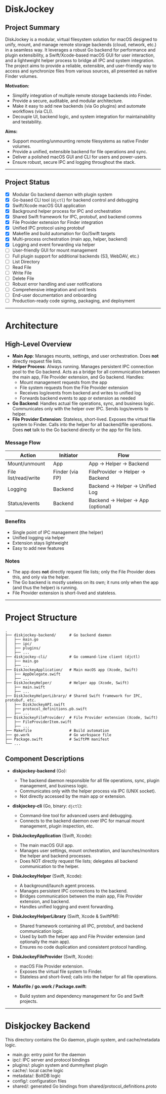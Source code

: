 # DiskJockey 
## Project Summary

DiskJockey is a modular, virtual filesystem solution for macOS designed to unify, mount, and manage remote storage backends (cloud, network, etc.) in a seamless way. It leverages a robust Go backend for performance and plugin extensibility, a Swift/Xcode-based macOS GUI for user interaction, and a lightweight helper process to bridge all IPC and system integration. The project aims to provide a reliable, extensible, and user-friendly way to access and synchronize files from various sources, all presented as native Finder volumes.

**Motivation:**  
- Simplify integration of multiple remote storage backends into Finder.
- Provide a secure, auditable, and modular architecture.
- Make it easy to add new backends (via Go plugins) and automate workflows (via CLI).
- Decouple UI, backend logic, and system integration for maintainability and testability.

**Aims:**  
- Support mounting/unmounting remote filesystems as native Finder volumes.
- Provide a unified, extensible backend for file operations and sync.
- Deliver a polished macOS GUI and CLI for users and power-users.
- Ensure robust, secure IPC and logging throughout the stack.

---

## Project Status

- [x] Modular Go backend daemon with plugin system
- [x] Go-based CLI tool (`djctl`) for backend control and debugging
- [x] Swift/Xcode macOS GUI application
- [x] Background helper process for IPC and orchestration
- [x] Shared Swift framework for IPC, protobuf, and backend comms
- [x] File Provider extension for Finder integration
- [x] Unified IPC protocol using protobuf
- [x] Makefile and build automation for Go/Swift targets
- [x] Multi-process orchestration (main app, helper, backend)
- [x] Logging and event forwarding via helper
- [ ] User-friendly GUI for mount management
- [ ] Full plugin support for additional backends (S3, WebDAV, etc.)
- [ ] List Directory
- [ ] Read File
- [ ] Write File
- [ ] Delete File
- [ ] Robust error handling and user notifications
- [ ] Comprehensive integration and unit tests
- [ ] End-user documentation and onboarding
- [ ] Production-ready code signing, packaging, and deployment

---

# Architecture

## High-Level Overview
- **Main App**: Manages mounts, settings, and user orchestration. Does **not** directly request file lists.
- **Helper Process**: Always running. Manages persistent IPC connection pool to the Go backend. Acts as a bridge for all communication between the main app, File Provider extension, and Go backend. Handles:
  - Mount management requests from the app
  - File system requests from the File Provider extension
  - Receives log/events from backend and writes to unified log
  - Forwards backend events to app or extension as needed
- **Go Backend**: Handles actual file operations, sync, and business logic. Communicates only with the helper over IPC. Sends logs/events to helper.
- **File Provider Extension**: Stateless, short-lived. Exposes the virtual file system to Finder. Calls into the helper for all backend/file operations. Does **not** talk to the Go backend directly or the app for file lists.

### Message Flow
| Action                | Initiator         | Flow                                 |
|-----------------------|-------------------|--------------------------------------|
| Mount/unmount         | App               | App → Helper → Backend               |
| File list/read/write  | Finder (via FP)   | FileProvider → Helper → Backend      |
| Logging               | Backend           | Backend → Helper → Unified Log       |
| Status/events         | Backend           | Backend → Helper → App (optional)    |

### Benefits
- Single point of IPC management (the helper)
- Unified logging via helper
- Extension stays lightweight
- Easy to add new features

### Notes
- The app does **not** directly request file lists; only the File Provider does this, and only via the helper.
- The Go backend is mostly useless on its own; it runs only when the app (and thus the helper) is running.
- File Provider extension is short-lived and stateless.

---

# Project Structure

```
.
├── diskjockey-backend/      # Go backend daemon
│   ├── main.go
│   ├── ipc/
│   ├── plugins/
│   ├── ...
├── diskjockey-cli/          # Go command-line client (djctl)
│   ├── main.go
│   ├── ...
├── DiskJockeyApplication/   # Main macOS app (Xcode, Swift)
│   ├── AppDelegate.swift
│   ├── ...
├── DiskJockeyHelper/        # Helper app (Xcode, Swift)
│   ├── main.swift
│   ├── ...
├── DiskJockeyHelperLibrary/ # Shared Swift framework for IPC, protobuf, etc.
│   ├── DiskJockeyAPI.swift
│   ├── protocol_definitions.pb.swift
│   ├── ...
├── DiskJockeyFileProvider/  # File Provider extension (Xcode, Swift)
│   ├── FileProviderItem.swift
│   ├── ...
├── Makefile                 # Build automation
├── go.work                  # Go workspace file
├── Package.swift            # SwiftPM manifest
└── ...
```

## Component Descriptions

- **diskjockey-backend** (Go):
  - The backend daemon responsible for all file operations, sync, plugin management, and business logic.
  - Communicates only with the helper process via IPC (UNIX socket).
  - Not directly accessed by the main app or extension.

- **diskjockey-cli** (Go, binary: `djctl`):
  - Command-line tool for advanced users and debugging.
  - Connects to the backend daemon over IPC for manual mount management, plugin inspection, etc.

- **DiskJockeyApplication** (Swift, Xcode):
  - The main macOS GUI app.
  - Manages user settings, mount orchestration, and launches/monitors the helper and backend processes.
  - Does NOT directly request file lists; delegates all backend communication to the helper.

- **DiskJockeyHelper** (Swift, Xcode):
  - A background/launch agent process.
  - Manages persistent IPC connections to the backend.
  - Bridges communication between the main app, File Provider extension, and backend.
  - Handles unified logging and event forwarding.

- **DiskJockeyHelperLibrary** (Swift, Xcode & SwiftPM):
  - Shared framework containing all IPC, protobuf, and backend communication logic.
  - Used by both the helper app and File Provider extension (and optionally the main app).
  - Ensures no code duplication and consistent protocol handling.

- **DiskJockeyFileProvider** (Swift, Xcode):
  - macOS File Provider extension.
  - Exposes the virtual file system to Finder.
  - Stateless and short-lived; calls into the helper for all file operations.

- **Makefile / go.work / Package.swift**:
  - Build system and dependency management for Go and Swift projects.

---

# Diskjockey Backend

This directory contains the Go daemon, plugin system, and cache/metadata logic.
- main.go: entry point for the daemon
- ipc/: IPC server and protocol bindings
- plugins/: plugin system and dummy/test plugin
- cache/: local cache logic
- metadata/: BoltDB logic
- config/: configuration files
- shared/: generated Go bindings from shared/protocol_definitions.proto
